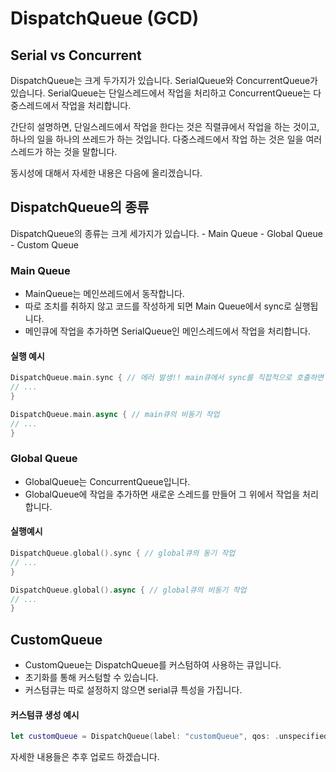 # DispatchQueue (GCD)

## Serial vs Concurrent
DispatchQueue는 크게 두가지가 있습니다.
SerialQueue와 ConcurrentQueue가 있습니다.
SerialQueue는 단일스레드에서 작업을 처리하고 ConcurrentQueue는 다중스레드에서 작업을 처리합니다.

간단히 설명하면,
단일스레드에서 작업을 한다는 것은 직렬큐에서 작업을 하는 것이고, 하나의 일을 하나의 쓰레드가 하는 것입니다.
다중스레드에서 작업 하는 것은 일을 여러 스레드가 하는 것을 말합니다.

동시성에 대해서 자세한 내용은 다음에 올리겠습니다.

## DispatchQueue의 종류
DispatchQueue의 종류는 크게 세가지가 있습니다.
	- Main Queue
	- Global Queue
	- Custom Queue


### Main Queue
- MainQueue는 메인쓰레드에서 동작합니다.
- 따로 조치를 취하지 않고 코드를 작성하게 되면 Main Queue에서 sync로 실행됩니다. 
- 메인큐에 작업을 추가하면 SerialQueue인 메인스레드에서 작업을 처리합니다. 

#### 실행 예시
```swift
DispatchQueue.main.sync { // 에러 발생!! main큐에서 sync를 직접적으로 호출하면 deadlock(교착상태)에 빠지게 됩니다.
// ...
}

DispatchQueue.main.async { // main큐의 비동기 작업
// ...
}

```



### Global Queue
- GlobalQueue는 ConcurrentQueue입니다.
- GlobalQueue에 작업을 추가하면 새로운 스레드를 만들어 그 위에서 작업을 처리합니다.

#### 실행예시
```swift
DispatchQueue.global().sync { // global큐의 동기 작업
// ...
}

DispatchQueue.global().async { // global큐의 비동기 작업
// ...
}
```



## CustomQueue
- CustomQueue는 DispatchQueue를 커스텀하여 사용하는 큐입니다.
- 초기화를 통해 커스텀할 수 있습니다.
- 커스텀큐는 따로 설정하지 않으면 serial큐 특성을 가집니다.

#### 커스텀큐 생성 예시
```swift
let customQueue = DispatchQueue(label: "customQueue", qos: .unspecified, attributes: [], autoreleaseFrequency: .inherit, target: nil)
```


자세한 내용들은 추후 업로드 하겠습니다.